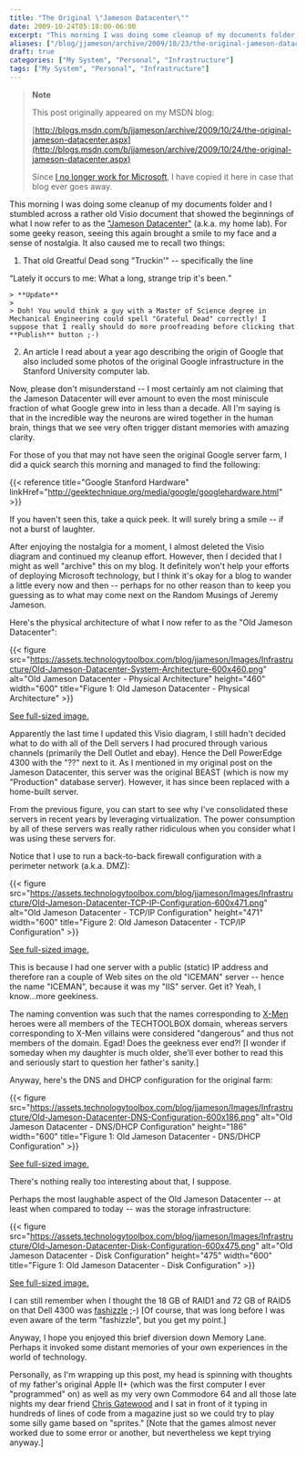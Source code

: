 ```yaml
---
title: "The Original \"Jameson Datacenter\""
date: 2009-10-24T05:18:00-06:00
excerpt: "This morning I was doing some cleanup of my documents folder and I stumbled across a rather old Visio document that showed the beginnings of what I now refer to as the \"Jameson Datacenter\" (a.k.a. my home lab). For some geeky reason, seeing this again..."
aliases: ["/blog/jjameson/archive/2009/10/23/the-original-jameson-datacenter.aspx", "/blog/jjameson/archive/2009/10/24/the-original-jameson-datacenter.aspx"]
draft: true
categories: ["My System", "Personal", "Infrastructure"]
tags: ["My System", "Personal", "Infrastructure"]
---
```


> **Note**
>
> This post originally appeared on my MSDN blog:
>
> [http://blogs.msdn.com/b/jjameson/archive/2009/10/24/the-original-jameson-datacenter.aspx](http://blogs.msdn.com/b/jjameson/archive/2009/10/24/the-original-jameson-datacenter.aspx)
>
> Since [I no longer work for Microsoft](/blog/jjameson/2011/09/02/last-day-with-microsoft), I have copied it here in case that blog ever goes away.

This morning I was doing some cleanup of my documents folder and I stumbled across a rather old Visio document that showed the beginnings of what I now refer to as the ["Jameson Datacenter"](/blog/jjameson/2009/09/14/the-jameson-datacenter) (a.k.a. my home lab). For some geeky reason, seeing this again brought a smile to my face and a sense of nostalgia. It also caused me to recall two things:

1. That old Greatful Dead song "Truckin'" -- specifically the line

<q class="directQuote">Lately it occurs to me: What a long, strange trip it's been.</q>

    > **Update**
    > 
    > Doh! You would think a guy with a Master of Science degree in Mechanical Engineering could spell "Grateful Dead" correctly! I suppose that I really should do more proofreading before clicking that **Publish** button ;-)

2. An article I read about a year ago describing the origin of Google that also included some photos of the original Google infrastructure in the Stanford University computer lab.

Now, please don't misunderstand -- I most certainly am not claiming that the Jameson Datacenter will ever amount to even the most miniscule fraction of what Google grew into in less than a decade. All I'm saying is that in the incredible way the neurons are wired together in the human brain, things that we see very often trigger distant memories with amazing clarity.

For those of you that may not have seen the original Google server farm, I did a quick search this morning and managed to find the following:

{{< reference title="Google Stanford Hardware" linkHref="http://geektechnique.org/media/google/googlehardware.html" >}}

If you haven't seen this, take a quick peek. It will surely bring a smile -- if not a burst of laughter.

After enjoying the nostalgia for a moment, I almost deleted the Visio diagram and continued my cleanup effort. However, then I decided that I might as well "archive" this on my blog. It definitely won't help your efforts of deploying Microsoft technology, but I think it's okay for a blog to wander a little every now and then -- perhaps for no other reason than to keep you guessing as to what may come next on the Random Musings of Jeremy Jameson.

Here's the physical architecture of what I now refer to as the "Old Jameson Datacenter":

{{< figure src="https://assets.technologytoolbox.com/blog/jjameson/Images/Infrastructure/Old-Jameson-Datacenter-System-Architecture-600x460.png" alt="Old Jameson Datacenter - Physical Architecture" height="460" width="600" title="Figure 1: Old Jameson Datacenter - Physical Architecture" >}}

[See full-sized image.](https://assets.technologytoolbox.com/blog/jjameson/Images/Infrastructure/Old-Jameson-Datacenter-System-Architecture-987x757.png)

Apparently the last time I updated this Visio diagram, I still hadn't decided what to do with all of the Dell servers I had procured through various channels (primarily the Dell Outlet and ebay). Hence the Dell PowerEdge 4300 with the "??" next to it. As I mentioned in my original post on the Jameson Datacenter, this server was the original BEAST (which is now my "Production" database server). However, it has since been replaced with a home-built server.

From the previous figure, you can start to see why I've consolidated these servers in recent years by leveraging virtualization. The power consumption by all of these servers was really rather ridiculous when you consider what I was using these servers for.

Notice that I use to run a back-to-back firewall configuration with a perimeter network (a.k.a. DMZ):

{{< figure src="https://assets.technologytoolbox.com/blog/jjameson/Images/Infrastructure/Old-Jameson-Datacenter-TCP-IP-Configuration-600x471.png" alt="Old Jameson Datacenter - TCP/IP Configuration" height="471" width="600" title="Figure 2: Old Jameson Datacenter - TCP/IP Configuration" >}}

[See full-sized image.](https://assets.technologytoolbox.com/blog/jjameson/Images/Infrastructure/Old-Jameson-Datacenter-TCP-IP-Configuration-960x754.png)

This is because I had one server with a public (static) IP address and therefore ran a couple of Web sites on the old "ICEMAN" server -- hence the name "ICEMAN", because it was my "IIS" server. Get it? Yeah, I know...more geekiness.

The naming convention was such that the names corresponding to [X-Men](http://en.wikipedia.org/wiki/X-Men) heroes were all members of the TECHTOOLBOX domain, whereas servers corresponding to X-Men villains were considered "dangerous" and thus not members of the domain. Egad! Does the geekness ever end?! [I wonder if someday when my daughter is much older, she'll ever bother to read this and seriously start to question her father's sanity.]

Anyway, here's the DNS and DHCP configuration for the original farm:

{{< figure src="https://assets.technologytoolbox.com/blog/jjameson/Images/Infrastructure/Old-Jameson-Datacenter-DNS-Configuration-600x186.png" alt="Old Jameson Datacenter - DNS/DHCP Configuration" height="186" width="600" title="Figure 1: Old Jameson Datacenter - DNS/DHCP Configuration" >}}

[See full-sized image.](https://assets.technologytoolbox.com/blog/jjameson/Images/Infrastructure/Old-Jameson-Datacenter-DNS-Configuration-794x246.png)

There's nothing really too interesting about that, I suppose.

Perhaps the most laughable aspect of the Old Jameson Datacenter -- at least when compared to today -- was the storage infrastructure:

{{< figure src="https://assets.technologytoolbox.com/blog/jjameson/Images/Infrastructure/Old-Jameson-Datacenter-Disk-Configuration-600x475.png" alt="Old Jameson Datacenter - Disk Configuration" height="475" width="600" title="Figure 1: Old Jameson Datacenter - Disk Configuration" >}}

[See full-sized image.](https://assets.technologytoolbox.com/blog/jjameson/Images/Infrastructure/Old-Jameson-Datacenter-Disk-Configuration-697x552.png)

I can still remember when I thought the 18 GB of RAID1 and 72 GB of RAID5 on that Dell 4300 was [fashizzle](http://www.urbandictionary.com/define.php?term=fashizzle) ;-) [Of course, that was long before I was even aware of the term "fashizzle", but you get my point.]

Anyway, I hope you enjoyed this brief diversion down Memory Lane. Perhaps it invoked some distant memories of your own experiences in the world of technology.

Personally, as I'm wrapping up this post, my head is spinning with thoughts of my father's original Apple II+ (which was the first computer I ever "programmed" on) as well as my very own Commodore 64 and all those late nights my dear friend [Chris Gatewood](http://www.imediaconnection.com/profiles/iMedia_PC_Bio.aspx?ID=2928) and I sat in front of it typing in hundreds of lines of code from a magazine just so we could try to play some silly game based on "sprites." [Note that the games almost never worked due to some error or another, but nevertheless we kept trying anyway.]

